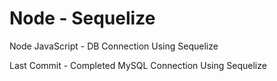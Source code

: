 # Node - Sequelize
Node JavaScript - DB Connection Using Sequelize

Last Commit - Completed MySQL Connection Using Sequelize
